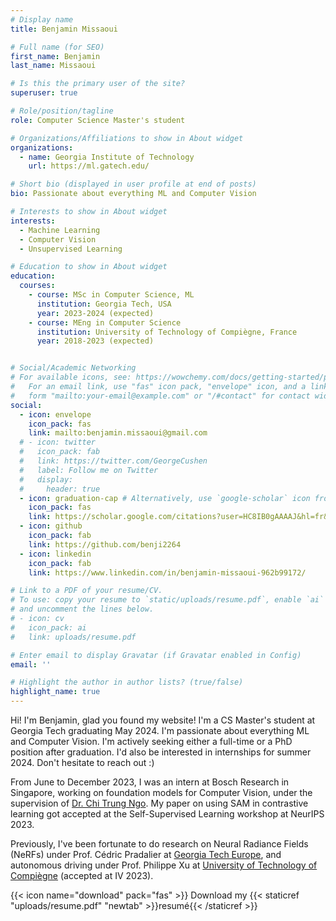 ```yaml
---
# Display name
title: Benjamin Missaoui

# Full name (for SEO)
first_name: Benjamin
last_name: Missaoui

# Is this the primary user of the site?
superuser: true

# Role/position/tagline
role: Computer Science Master's student

# Organizations/Affiliations to show in About widget
organizations:
  - name: Georgia Institute of Technology
    url: https://ml.gatech.edu/

# Short bio (displayed in user profile at end of posts)
bio: Passionate about everything ML and Computer Vision

# Interests to show in About widget
interests:
  - Machine Learning
  - Computer Vision
  - Unsupervised Learning

# Education to show in About widget
education:
  courses:
    - course: MSc in Computer Science, ML
      institution: Georgia Tech, USA
      year: 2023-2024 (expected)
    - course: MEng in Computer Science
      institution: University of Technology of Compiègne, France
      year: 2018-2023 (expected)


# Social/Academic Networking
# For available icons, see: https://wowchemy.com/docs/getting-started/page-builder/#icons
#   For an email link, use "fas" icon pack, "envelope" icon, and a link in the
#   form "mailto:your-email@example.com" or "/#contact" for contact widget.
social:
  - icon: envelope
    icon_pack: fas
    link: mailto:benjamin.missaoui@gmail.com
  # - icon: twitter
  #   icon_pack: fab
  #   link: https://twitter.com/GeorgeCushen
  #   label: Follow me on Twitter
  #   display:
  #     header: true
  - icon: graduation-cap # Alternatively, use `google-scholar` icon from `ai` icon pack
    icon_pack: fas
    link: https://scholar.google.com/citations?user=HC8IB0gAAAAJ&hl=fr&authuser=1
  - icon: github
    icon_pack: fab
    link: https://github.com/benji2264
  - icon: linkedin
    icon_pack: fab
    link: https://www.linkedin.com/in/benjamin-missaoui-962b99172/

# Link to a PDF of your resume/CV.
# To use: copy your resume to `static/uploads/resume.pdf`, enable `ai` icons in `params.yaml`,
# and uncomment the lines below.
# - icon: cv
#   icon_pack: ai
#   link: uploads/resume.pdf

# Enter email to display Gravatar (if Gravatar enabled in Config)
email: ''

# Highlight the author in author lists? (true/false)
highlight_name: true
---
```


Hi! I'm Benjamin, glad you found my website! I'm a CS Master's student at Georgia Tech graduating May 2024.
I'm passionate about everything ML and Computer Vision. I'm actively seeking either a full-time or a PhD position after graduation. I'd also be interested in internships for summer 2024. Don't hesitate to reach out :)

From June to December 2023, I was an intern at Bosch Research in Singapore, working on foundation models for Computer Vision, under the supervision of [Dr. Chi Trung Ngo](https://sg.linkedin.com/in/chitrungngo). My paper on using SAM in contrastive learning got accepted at the Self-Supervised Learning workshop at NeurIPS 2023.

Previously, I've been fortunate to do research on Neural Radiance Fields (NeRFs) under Prof. Cédric Pradalier at [Georgia Tech Europe](https://europe.gatech.edu/en), and autonomous driving under Prof. Philippe Xu at [University of Technology of Compiègne](https://www.hds.utc.fr/en.html) (accepted at IV 2023).

{{< icon name="download" pack="fas" >}} Download my {{< staticref "uploads/resume.pdf" "newtab" >}}resumé{{< /staticref >}}